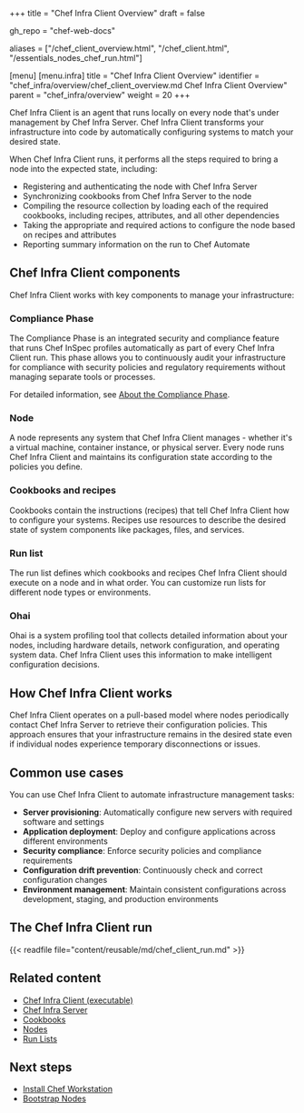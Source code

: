 +++
title = "Chef Infra Client Overview"
draft = false

gh_repo = "chef-web-docs"

aliases = ["/chef_client_overview.html", "/chef_client.html", "/essentials_nodes_chef_run.html"]

[menu]
  [menu.infra]
    title = "Chef Infra Client Overview"
    identifier = "chef_infra/overview/chef_client_overview.md Chef Infra Client Overview"
    parent = "chef_infra/overview"
    weight = 20
+++

Chef Infra Client is an agent that runs locally on every node that's under management by Chef Infra Server.
Chef Infra Client transforms your infrastructure into code by automatically configuring systems to match your desired state.

When Chef Infra Client runs, it performs all the steps required to bring a node into the expected state, including:

- Registering and authenticating the node with Chef Infra Server
- Synchronizing cookbooks from Chef Infra Server to the node
- Compiling the resource collection by loading each of the required cookbooks, including recipes, attributes, and all other dependencies
- Taking the appropriate and required actions to configure the node based on recipes and attributes
- Reporting summary information on the run to Chef Automate

## Chef Infra Client components

Chef Infra Client works with key components to manage your infrastructure:

### Compliance Phase

The Compliance Phase is an integrated security and compliance feature that runs Chef InSpec profiles automatically as part of every Chef Infra Client run.
This phase allows you to continuously audit your infrastructure for compliance with security policies and regulatory requirements without managing separate tools or processes.

For detailed information, see [About the Compliance Phase](/chef_compliance_phase/).

### Node

A node represents any system that Chef Infra Client manages - whether it's a virtual machine, container instance, or physical server.
Every node runs Chef Infra Client and maintains its configuration state according to the policies you define.

### Cookbooks and recipes

Cookbooks contain the instructions (recipes) that tell Chef Infra Client how to configure your systems.
Recipes use resources to describe the desired state of system components like packages, files, and services.

### Run list

The run list defines which cookbooks and recipes Chef Infra Client should execute on a node and in what order.
You can customize run lists for different node types or environments.

### Ohai

Ohai is a system profiling tool that collects detailed information about your nodes, including hardware details, network configuration, and operating system data.
Chef Infra Client uses this information to make intelligent configuration decisions.

## How Chef Infra Client works

Chef Infra Client operates on a pull-based model where nodes periodically contact Chef Infra Server to retrieve their configuration policies.
This approach ensures that your infrastructure remains in the desired state even if individual nodes experience temporary disconnections or issues.

## Common use cases

You can use Chef Infra Client to automate infrastructure management tasks:

- **Server provisioning**: Automatically configure new servers with required software and settings
- **Application deployment**: Deploy and configure applications across different environments
- **Security compliance**: Enforce security policies and compliance requirements
- **Configuration drift prevention**: Continuously check and correct configuration changes
- **Environment management**: Maintain consistent configurations across development, staging, and production environments

## The Chef Infra Client run

{{< readfile file="content/reusable/md/chef_client_run.md" >}}

## Related content

- [Chef Infra Client (executable)](/ctl_chef_client/)
- [Chef Infra Server](/server/)
- [Cookbooks](/cookbooks/)
- [Nodes](/nodes/)
- [Run Lists](/run_lists/)

## Next steps

- [Install Chef Workstation](/workstation/install_workstation/)
- [Bootstrap Nodes](/install_bootstrap/)
